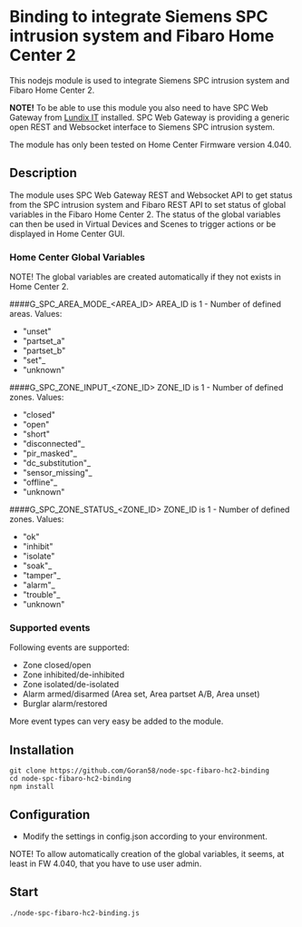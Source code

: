 # Binding to integrate Siemens SPC intrusion system and Fibaro Home Center 2

This nodejs module is used to integrate Siemens SPC intrusion system and Fibaro Home Center 2. 

<b>NOTE!</b> To be able to use this module you also need to have SPC Web Gateway from [Lundix IT](http://forum.lundix.se) installed. SPC Web Gateway is providing a generic open REST and Websocket interface to Siemens SPC intrusion system.

The module has only been tested on Home Center Firmware version 4.040.

## Description
The module uses SPC Web Gateway REST and Websocket API to get status from the SPC intrusion system and Fibaro REST API to set status of global variables in the Fibaro Home Center 2. The status of the global variables can then be used in Virtual Devices and Scenes to trigger actions or be displayed in Home Center GUI.

### Home Center Global Variables
NOTE! The global variables are created automatically if they not exists in Home Center 2.

####G_SPC_AREA_MODE_&lt;AREA_ID&gt;
AREA_ID is 1 - Number of defined areas.
Values:
- "unset"
- "partset_a"
- "partset_b"
- "set"_
- "unknown"

####G_SPC_ZONE_INPUT_&lt;ZONE_ID&gt;
ZONE_ID is 1 - Number of defined zones.
Values:
- "closed"
- "open"
- "short"
- "disconnected"_
- "pir_masked"_
- "dc_substitution"_
- "sensor_missing"_
- "offline"_
- "unknown"

####G_SPC_ZONE_STATUS_&lt;ZONE_ID&gt;
ZONE_ID is 1 - Number of defined zones.
Values:
- "ok"
- "inhibit"
- "isolate"
- "soak"_
- "tamper"_
- "alarm"_
- "trouble"_
- "unknown"

### Supported events
Following events are supported:
- Zone closed/open  
- Zone inhibited/de-inhibited  
- Zone isolated/de-isolated  
- Alarm armed/disarmed (Area set, Area partset A/B, Area unset)
- Burglar alarm/restored

More event types can very easy be added to the module.
  
## Installation
      
	git clone https://github.com/Goran58/node-spc-fibaro-hc2-binding
	cd node-spc-fibaro-hc2-binding
	npm install
	
## Configuration

- Modify the settings in config.json according to your environment.

NOTE! To allow automatically creation of the global variables, it seems, at least in FW 4.040, that you have to use user admin.

## Start
	./node-spc-fibaro-hc2-binding.js
